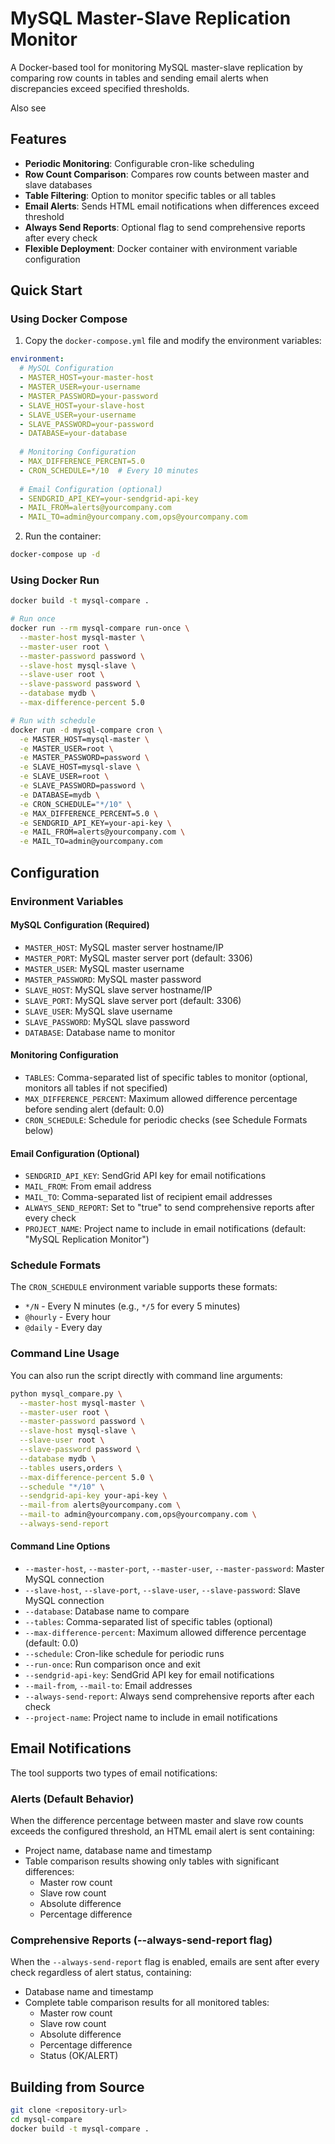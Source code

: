 # MySQL Master-Slave Replication Monitor

A Docker-based tool for monitoring MySQL master-slave replication by comparing row counts in tables and sending email alerts when discrepancies exceed specified thresholds.

Also see

## Features

- **Periodic Monitoring**: Configurable cron-like scheduling
- **Row Count Comparison**: Compares row counts between master and slave databases
- **Table Filtering**: Option to monitor specific tables or all tables
- **Email Alerts**: Sends HTML email notifications when differences exceed threshold
- **Always Send Reports**: Optional flag to send comprehensive reports after every check
- **Flexible Deployment**: Docker container with environment variable configuration

## Quick Start

### Using Docker Compose

1. Copy the `docker-compose.yml` file and modify the environment variables:

```yaml
environment:
  # MySQL Configuration
  - MASTER_HOST=your-master-host
  - MASTER_USER=your-username
  - MASTER_PASSWORD=your-password
  - SLAVE_HOST=your-slave-host
  - SLAVE_USER=your-username  
  - SLAVE_PASSWORD=your-password
  - DATABASE=your-database
  
  # Monitoring Configuration
  - MAX_DIFFERENCE_PERCENT=5.0
  - CRON_SCHEDULE=*/10  # Every 10 minutes
  
  # Email Configuration (optional)
  - SENDGRID_API_KEY=your-sendgrid-api-key
  - MAIL_FROM=alerts@yourcompany.com
  - MAIL_TO=admin@yourcompany.com,ops@yourcompany.com
```

2. Run the container:

```bash
docker-compose up -d
```

### Using Docker Run

```bash
docker build -t mysql-compare .

# Run once
docker run --rm mysql-compare run-once \
  --master-host mysql-master \
  --master-user root \
  --master-password password \
  --slave-host mysql-slave \
  --slave-user root \
  --slave-password password \
  --database mydb \
  --max-difference-percent 5.0

# Run with schedule
docker run -d mysql-compare cron \
  -e MASTER_HOST=mysql-master \
  -e MASTER_USER=root \
  -e MASTER_PASSWORD=password \
  -e SLAVE_HOST=mysql-slave \
  -e SLAVE_USER=root \
  -e SLAVE_PASSWORD=password \
  -e DATABASE=mydb \
  -e CRON_SCHEDULE="*/10" \
  -e MAX_DIFFERENCE_PERCENT=5.0 \
  -e SENDGRID_API_KEY=your-api-key \
  -e MAIL_FROM=alerts@yourcompany.com \
  -e MAIL_TO=admin@yourcompany.com
```

## Configuration

### Environment Variables

#### MySQL Configuration (Required)
- `MASTER_HOST`: MySQL master server hostname/IP
- `MASTER_PORT`: MySQL master server port (default: 3306)
- `MASTER_USER`: MySQL master username
- `MASTER_PASSWORD`: MySQL master password
- `SLAVE_HOST`: MySQL slave server hostname/IP
- `SLAVE_PORT`: MySQL slave server port (default: 3306)
- `SLAVE_USER`: MySQL slave username
- `SLAVE_PASSWORD`: MySQL slave password
- `DATABASE`: Database name to monitor

#### Monitoring Configuration
- `TABLES`: Comma-separated list of specific tables to monitor (optional, monitors all tables if not specified)
- `MAX_DIFFERENCE_PERCENT`: Maximum allowed difference percentage before sending alert (default: 0.0)
- `CRON_SCHEDULE`: Schedule for periodic checks (see Schedule Formats below)

#### Email Configuration (Optional)
- `SENDGRID_API_KEY`: SendGrid API key for email notifications
- `MAIL_FROM`: From email address
- `MAIL_TO`: Comma-separated list of recipient email addresses
- `ALWAYS_SEND_REPORT`: Set to "true" to send comprehensive reports after every check
- `PROJECT_NAME`: Project name to include in email notifications (default: "MySQL Replication Monitor")

### Schedule Formats

The `CRON_SCHEDULE` environment variable supports these formats:

- `*/N` - Every N minutes (e.g., `*/5` for every 5 minutes)
- `@hourly` - Every hour
- `@daily` - Every day

### Command Line Usage

You can also run the script directly with command line arguments:

```bash
python mysql_compare.py \
  --master-host mysql-master \
  --master-user root \
  --master-password password \
  --slave-host mysql-slave \
  --slave-user root \
  --slave-password password \
  --database mydb \
  --tables users,orders \
  --max-difference-percent 5.0 \
  --schedule "*/10" \
  --sendgrid-api-key your-api-key \
  --mail-from alerts@yourcompany.com \
  --mail-to admin@yourcompany.com,ops@yourcompany.com \
  --always-send-report
```

#### Command Line Options

- `--master-host`, `--master-port`, `--master-user`, `--master-password`: Master MySQL connection
- `--slave-host`, `--slave-port`, `--slave-user`, `--slave-password`: Slave MySQL connection  
- `--database`: Database name to compare
- `--tables`: Comma-separated list of specific tables (optional)
- `--max-difference-percent`: Maximum allowed difference percentage (default: 0.0)
- `--schedule`: Cron-like schedule for periodic runs
- `--run-once`: Run comparison once and exit
- `--sendgrid-api-key`: SendGrid API key for email notifications
- `--mail-from`, `--mail-to`: Email addresses
- `--always-send-report`: Always send comprehensive reports after each check
- `--project-name`: Project name to include in email notifications

## Email Notifications

The tool supports two types of email notifications:

### Alerts (Default Behavior)
When the difference percentage between master and slave row counts exceeds the configured threshold, an HTML email alert is sent containing:

- Project name, database name and timestamp
- Table comparison results showing only tables with significant differences:
  - Master row count
  - Slave row count  
  - Absolute difference
  - Percentage difference

### Comprehensive Reports (--always-send-report flag)
When the `--always-send-report` flag is enabled, emails are sent after every check regardless of alert status, containing:

- Database name and timestamp
- Complete table comparison results for all monitored tables:
  - Master row count
  - Slave row count
  - Absolute difference
  - Percentage difference
  - Status (OK/ALERT)


## Building from Source

```bash
git clone <repository-url>
cd mysql-compare
docker build -t mysql-compare .
```

